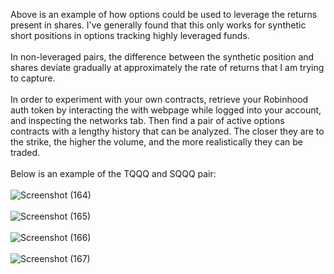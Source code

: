 Above is an example of how options could be used to leverage the returns present in shares. I've generally found that this only works for synthetic short positions in options tracking highly leveraged funds. 
</br>
</br>
In non-leveraged pairs, the difference between the synthetic position and shares deviate gradually at approximately the rate of returns that I am trying to capture. 
</br>
</br>
In order to experiment with your own contracts, retrieve your Robinhood auth token by interacting the with webpage while logged into your account, and inspecting the networks tab.
Then find a pair of active options contracts with a lengthy history that can be analyzed. The closer they are to the strike, the higher the volume, and the more realistically they can be traded.
</br>
</br>
Below is an example of the TQQQ and SQQQ pair:
</br>
</br>
![Screenshot (164)](https://user-images.githubusercontent.com/102199762/212566791-1a4d323b-dac8-4ded-bac6-93ed42ddb75b.png)
</br>
</br>
![Screenshot (165)](https://user-images.githubusercontent.com/102199762/212566635-7f7525fa-9542-4fb0-a176-d0cee0d4e4da.png)
</br>
</br>
![Screenshot (166)](https://user-images.githubusercontent.com/102199762/212566644-045f1a51-ae79-4db7-a2b3-8eced93248f3.png)
</br>
</br>
![Screenshot (167)](https://user-images.githubusercontent.com/102199762/212566648-a3ed6a31-0beb-4add-819c-4fb7a8956374.png)
